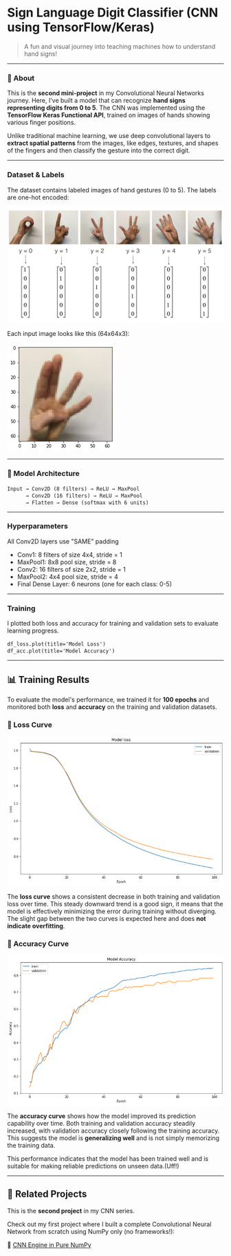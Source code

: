 #  Sign Language Digit Classifier (CNN using TensorFlow/Keras)

> A fun and visual journey into teaching machines how to understand hand signs!

---

### 👋 About

This is the **second mini-project** in my Convolutional Neural Networks journey. Here, I’ve built a model that can recognize **hand signs representing digits from 0 to 5**. The CNN was implemented using the **TensorFlow Keras Functional API**, trained on images of hands showing various finger positions.

Unlike traditional machine learning, we use deep convolutional layers to **extract spatial patterns** from the images, like edges, textures, and shapes of the fingers and then classify the gesture into the correct digit.

---

###  Dataset & Labels

The dataset contains labeled images of hand gestures (0 to 5). The labels are one-hot encoded:

![Signs to One-Hot Mapping](./signs1.png)

Each input image looks like this (64x64x3):

![Sample Input](./signs2.png)

---

### 🧱 Model Architecture

```text
Input → Conv2D (8 filters) → ReLU → MaxPool
      → Conv2D (16 filters) → ReLU → MaxPool
      → Flatten → Dense (softmax with 6 units)
```

---

###  Hyperparameters
All Conv2D layers use "SAME" padding
- Conv1: 8 filters of size 4x4, stride = 1
- MaxPool1: 8x8 pool size, stride = 8
- Conv2: 16 filters of size 2x2, stride = 1
- MaxPool2: 4x4 pool size, stride = 4
- Final Dense Layer: 6 neurons (one for each class: 0-5)

---

### Training
I plotted both loss and accuracy for training and validation sets to evaluate learning progress.
```text
df_loss.plot(title='Model Loss')
df_acc.plot(title='Model Accuracy')
```

---
## 📊 Training Results

To evaluate the model's performance, we trained it for **100 epochs** and monitored both **loss** and **accuracy** on the training and validation datasets.

### 🔻 Loss Curve
![Model Loss](./training_res1.png)

The **loss curve** shows a consistent decrease in both training and validation loss over time. This steady downward trend is a good sign, it means that the model is effectively minimizing the error during training without diverging. The slight gap between the two curves is expected here and does **not indicate overfitting**.

### 🔺 Accuracy Curve
![Model Accuracy](./training_res2.png)

The **accuracy curve** shows how the model improved its prediction capability over time. Both training and validation accuracy steadily increased, with validation accuracy closely following the training accuracy. This suggests the model is **generalizing well** and is not simply memorizing the training data.

This performance indicates that the model has been trained well and is suitable for making reliable predictions on unseen data.(Uff!)


---


## 🔁 Related Projects
This is the **second project** in my CNN series.

Check out my first project where I built a complete Convolutional Neural Network from scratch using NumPy only (no frameworks!):

🔗 [CNN Engine in Pure NumPy](https://github.com/maverick4code/CNN-Engine-in-Pure-NumPy)
